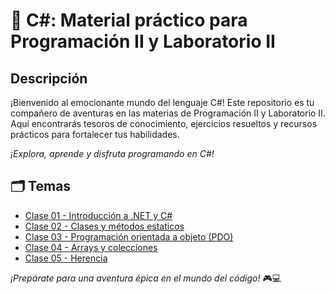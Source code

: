 # 🚀 C#: Material práctico para Programación II y Laboratorio II

## Descripción
¡Bienvenido al emocionante mundo del lenguaje C#! Este repositorio es tu compañero de aventuras en las materias de Programación II y Laboratorio II. Aquí encontrarás tesoros de conocimiento, ejercicios resueltos y recursos prácticos para fortalecer tus habilidades.

_¡Explora, aprende y disfruta programando en C#!_

## 🗂️ Temas
* [Clase 01 - Introducción a .NET y C#](https://github.com/ZahiraGinette/CSharp/tree/main/Clase_01)
* [Clase 02 - Clases y métodos estaticos](https://github.com/ZahiraGinette/CSharp/tree/main/Clase_02)
* [Clase 03 - Programación orientada a objeto (PDO)](https://github.com/ZahiraGinette/CSharp/tree/main/Clase_03)
* [Clase 04 - Arrays y colecciones](https://github.com/ZahiraGinette/CSharp/tree/main/Clase_04)
* [Clase 05 - Herencia](https://github.com/ZahiraGinette/CSharp/tree/main/Clase_05)

_¡Prepárate para una aventura épica en el mundo del código!_ 🎮💻
